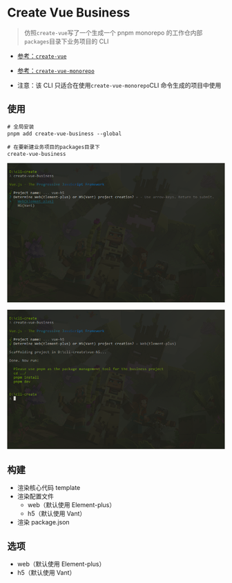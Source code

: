 # Create Vue Business

> 仿照`create-vue`写了一个生成一个 pnpm monorepo 的工作仓内部`packages`目录下业务项目的 CLI

- [参考：`create-vue`](https://github.com/vuejs/create-vue#readme)

- [参考：`create-vue-monorepo`](https://github.com/laqudee/create-vue-monorepo)

- 注意：该 CLI 只适合在使用`create-vue-monorepo`CLI 命令生成的项目中使用

## 使用

```shell
# 全局安装
pnpm add create-vue-business --global
```

```shell
# 在要新建业务项目的packages目录下
create-vue-business
```

![演示before](https://github.com/laqudee/create-vue-business/blob/main/media/before-business.png)

![演示after](https://github.com/laqudee/create-vue-business/blob/main/media/after-business.png)

## 构建

- 渲染核心代码 template
- 渲染配置文件
  - web（默认使用 Element-plus）
  - h5（默认使用 Vant）
- 渲染 package.json

## 选项

- web（默认使用 Element-plus）
- h5（默认使用 Vant）
